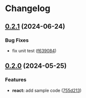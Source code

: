 # Changelog

## [0.2.1](https://github.com/nikhilwaichal-96/release-please-test/compare/hello-react-v0.2.0...hello-react@v0.2.1) (2024-06-24)


### Bug Fixes

* fix unit test ([f639084](https://github.com/nikhilwaichal-96/release-please-test/commit/f639084e0d212e38d2db6c18cddd5d9769abe6fe))

## [0.2.0](https://github.com/amarjanica/release-please-monorepo-example/compare/hello-react-v0.1.0...hello-react@v0.2.0) (2024-05-25)


### Features

* **react:** add sample code ([755d213](https://github.com/amarjanica/release-please-monorepo-example/commit/755d2133dde08b8e1aeb2012256ee58b934fc346))
